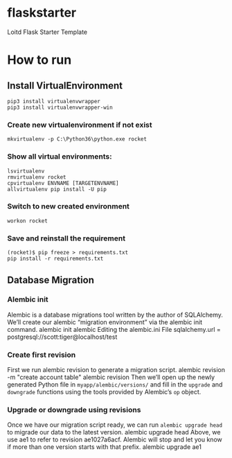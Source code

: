 # flaskstarter
Loitd Flask Starter Template

# How to run
## Install VirtualEnvironment
	pip3 install virtualenvwrapper
	pip3 install virtualenvwrapper-win
### Create new virtualenvironment if not exist
	mkvirtualenv -p C:\Python36\python.exe rocket
### Show all virtual environments:
	lsvirtualenv
	rmvirtualenv rocket
	cpvirtualenv ENVNAME [TARGETENVNAME]
	allvirtualenv pip install -U pip
### Switch to new created environment
	workon rocket
### Save and reinstall the requirement
	(rocket)$ pip freeze > requirements.txt
	pip install -r requirements.txt
## Database Migration
### Alembic init
Alembic is a database migrations tool written by the author of SQLAlchemy.
We’ll create our alembic “migration environment” via the alembic init command.
	alembic init alembic
Editing the alembic.ini File
	sqlalchemy.url = postgresql://scott:tiger@localhost/test
### Create first revision
First we run alembic revision to generate a migration script.
	alembic revision -m "create account table"
	alembic revision
Then we’ll open up the newly generated Python file in `myapp/alembic/versions/` and fill in the `upgrade` and `downgrade` functions using the tools provided by Alembic’s `op` object. 
### Upgrade or downgrade using revisions
Once we have our migration script ready, we can run `alembic upgrade head` to migrade our data to the latest version.
	alembic upgrade head
Above, we use ae1 to refer to revision ae1027a6acf. Alembic will stop and let you know if more than one version starts with that prefix.
	alembic upgrade ae1
